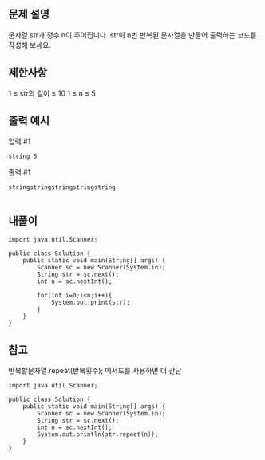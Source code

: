 ## 문제 설명
문자열 str과 정수 n이 주어집니다.
str이 n번 반복된 문자열을 만들어 출력하는 코드를 작성해 보세요.
## 제한사항
1 ≤ str의 길이 ≤ 10
1 ≤ n ≤ 5
## 출력 예시
입력 #1
```
string 5
```

출력 #1
```
stringstringstringstringstring
```

```

```

## 내풀이
```
import java.util.Scanner;

public class Solution {
    public static void main(String[] args) {
        Scanner sc = new Scanner(System.in);
        String str = sc.next();
        int n = sc.nextInt();
        
        for(int i=0;i<n;i++){
            System.out.print(str);
        }
    }
}
```

## 참고
반복할문자열.repeat(반복횟수); 메서드를 사용하면 더 간단
```
import java.util.Scanner;

public class Solution {
    public static void main(String[] args) {
        Scanner sc = new Scanner(System.in);
        String str = sc.next();
        int n = sc.nextInt();
        System.out.println(str.repeat(n));
    }
}
```